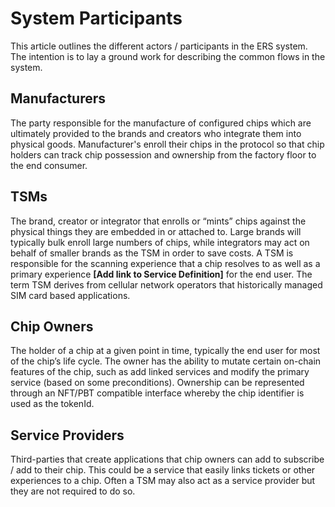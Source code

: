# System Participants

This article outlines the different actors / participants in the ERS system. The intention is to lay a ground work for describing the common flows in the system.

## Manufacturers
The party responsible for the manufacture of configured chips which are ultimately provided to the brands and creators who integrate them into physical goods. Manufacturer's enroll their chips in the protocol so that chip holders can track chip possession and ownership from the factory floor to the end consumer.

## TSMs
The brand, creator or integrator that enrolls or “mints” chips against the physical things they are embedded in or attached to. Large brands will typically bulk enroll large numbers of chips, while integrators may act on behalf of smaller brands as the TSM in order to save costs. A TSM is responsible for the scanning experience that a chip resolves to as well as a primary experience __[Add link to Service Definition]__ for the end user. The term TSM derives from cellular network operators that historically managed SIM card based applications.

## Chip Owners
The holder of a chip at a given point in time, typically the end user for most of the chip’s life cycle. The owner has the ability to mutate certain on-chain features of the chip, such as add linked services and modify the primary service (based on some preconditions). Ownership can be represented through an NFT/PBT compatible interface whereby the chip identifier is used as the tokenId.

## Service Providers
Third-parties that create applications that chip owners can add to subscribe / add to their chip. This could be a service that easily links tickets or other experiences to a chip. Often a TSM may also act as a service provider but they are not required to do so.
